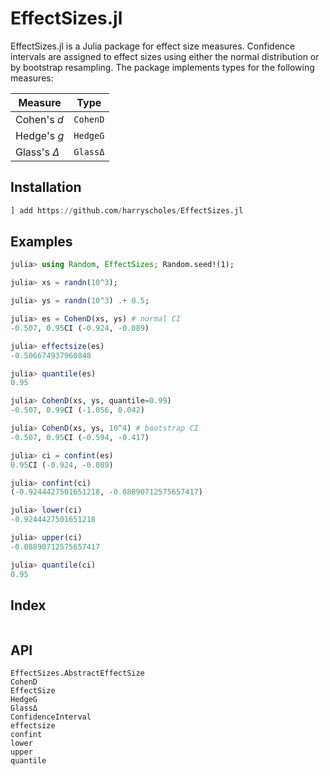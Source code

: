 # EffectSizes.jl

EffectSizes.jl is a Julia package for effect size measures. Confidence intervals are
assigned to effect sizes using either the normal distribution or by bootstrap resampling.
The package implements types for the following measures:

**Measure** | **Type**
---|---
Cohen's *d* | `CohenD`
Hedge's *g* | `HedgeG`
Glass's *Δ* | `GlassΔ`

## Installation

```julia
] add https://github.com/harryscholes/EffectSizes.jl
```

## Examples

```julia
julia> using Random, EffectSizes; Random.seed!(1);

julia> xs = randn(10^3);

julia> ys = randn(10^3) .+ 0.5;

julia> es = CohenD(xs, ys) # normal CI
-0.507, 0.95CI (-0.924, -0.089)

julia> effectsize(es)
-0.506674937960848

julia> quantile(es)
0.95

julia> CohenD(xs, ys, quantile=0.99)
-0.507, 0.99CI (-1.056, 0.042)

julia> CohenD(xs, ys, 10^4) # bootstrap CI
-0.507, 0.95CI (-0.594, -0.417)

julia> ci = confint(es)
0.95CI (-0.924, -0.089)

julia> confint(ci)
(-0.9244427501651218, -0.08890712575657417)

julia> lower(ci)
-0.9244427501651218

julia> upper(ci)
-0.08890712575657417

julia> quantile(ci)
0.95
```

## Index

```@index
```

## API

```@docs
EffectSizes.AbstractEffectSize
CohenD
EffectSize
HedgeG
GlassΔ
ConfidenceInterval
effectsize
confint
lower
upper
quantile
```
